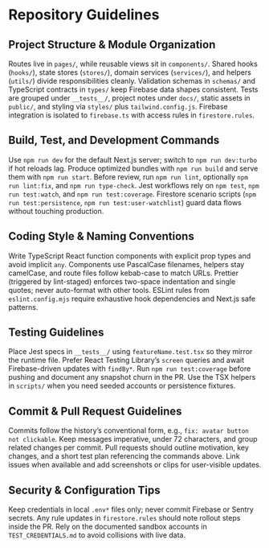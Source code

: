 # Repository Guidelines

## Project Structure & Module Organization

Routes live in `pages/`, while reusable views sit in `components/`. Shared hooks (`hooks/`), state stores (`stores/`), domain services (`services/`), and helpers (`utils/`) divide responsibilities cleanly. Validation schemas in `schemas/` and TypeScript contracts in `types/` keep Firebase data shapes consistent. Tests are grouped under `__tests__/`, project notes under `docs/`, static assets in `public/`, and styling via `styles/` plus `tailwind.config.js`. Firebase integration is isolated to `firebase.ts` with access rules in `firestore.rules`.

## Build, Test, and Development Commands

Use `npm run dev` for the default Next.js server; switch to `npm run dev:turbo` if hot reloads lag. Produce optimized bundles with `npm run build` and serve them with `npm run start`. Before review, run `npm run lint`, optionally `npm run lint:fix`, and `npm run type-check`. Jest workflows rely on `npm test`, `npm run test:watch`, and `npm run test:coverage`. Firestore scenario scripts (`npm run test:persistence`, `npm run test:user-watchlist`) guard data flows without touching production.

## Coding Style & Naming Conventions

Write TypeScript React function components with explicit prop types and avoid implicit `any`. Components use PascalCase filenames, helpers stay camelCase, and route files follow kebab-case to match URLs. Prettier (triggered by lint-staged) enforces two-space indentation and single quotes; never auto-format with other tools. ESLint rules from `eslint.config.mjs` require exhaustive hook dependencies and Next.js safe patterns.

## Testing Guidelines

Place Jest specs in `__tests__/` using `featureName.test.tsx` so they mirror the runtime file. Prefer React Testing Library’s `screen` queries and await Firebase-driven updates with `findBy*`. Run `npm run test:coverage` before pushing and document any snapshot churn in the PR. Use the TSX helpers in `scripts/` when you need seeded accounts or persistence fixtures.

## Commit & Pull Request Guidelines

Commits follow the history’s conventional form, e.g., `fix: avatar button not clickable`. Keep messages imperative, under 72 characters, and group related changes per commit. Pull requests should outline motivation, key changes, and a short test plan referencing the commands above. Link issues when available and add screenshots or clips for user-visible updates.

## Security & Configuration Tips

Keep credentials in local `.env*` files only; never commit Firebase or Sentry secrets. Any rule updates in `firestore.rules` should note rollout steps inside the PR. Rely on the documented sandbox accounts in `TEST_CREDENTIALS.md` to avoid collisions with live data.
